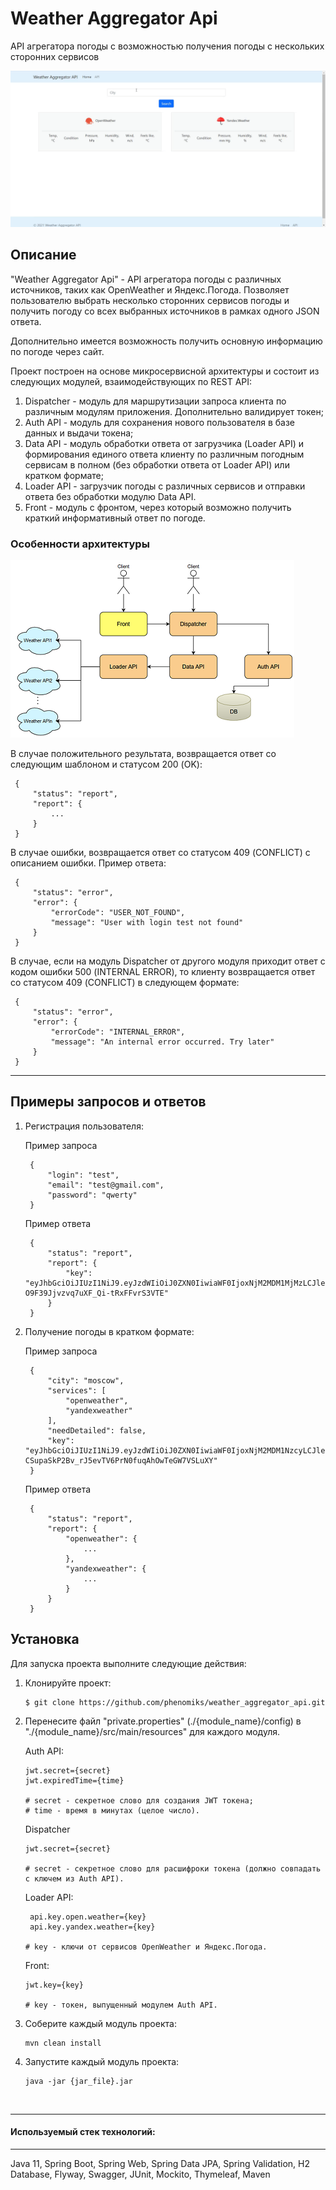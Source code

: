 # Weather Aggregator Api

API агрегатора погоды с возможностью получения погоды с нескольких сторонних сервисов

![WAPI Example](./assets/wapi.gif)

## Описание

"Weather Aggregator Api" - API агрегатора погоды с различных источников, таких как OpenWeather и Яндекс.Погода.
Позволяет пользователю выбрать несколько сторонних сервисов погоды и получить погоду со всех выбранных источников
в рамках одного JSON ответа.

Дополнительно имеется возможность получить основную информацию по погоде через сайт.

Проект построен на основе микросервисной архитектуры и состоит из следующих модулей, взаимодействующих по REST API:
1. Dispatcher - модуль для маршрутизации запроса клиента по различным модулям приложения.
Дополнительно валидирует токен;
2. Auth API - модуль для сохранения нового пользователя в базе данных и выдачи токена;
3. Data API - модуль обработки ответа от загрузчика (Loader API) и формирования единого ответа клиенту
по различным погодным сервисам в полном (без обработки ответа от Loader API) или кратком формате;
4. Loader API - загрузчик погоды с различных сервисов и отправки ответа без обработки модулю Data API.
5. Front - модуль с фронтом, через который возможно получить краткий информативный ответ по погоде.

### Особенности архитектуры

![Аrchitecture](./assets/architecture.png)

В случае положительного результата, возвращается ответ со следующим шаблоном и статусом 200 (OK):
   ```
    {
        "status": "report",
        "report": {
            ...
        }
    }
   ```
В случае ошибки, возвращается ответ со статусом 409 (CONFLICT) с описанием ошибки. Пример ответа:
   ```
    {
        "status": "error",
        "error": {
            "errorCode": "USER_NOT_FOUND",
            "message": "User with login test not found"
        }
    }
   ```
В случае, если на модуль Dispatcher от другого модуля приходит ответ с кодом ошибки 500 (INTERNAL ERROR),
то клиенту возвращается ответ со статусом 409 (CONFLICT) в следующем формате:
   ```
    {
        "status": "error",
        "error": {
            "errorCode": "INTERNAL_ERROR",
            "message": "An internal error occurred. Try later"
        }
    }
   ```

---

## Примеры запросов и ответов

1. Регистрация пользователя:

   Пример запроса
   ```
    {
        "login": "test",
        "email": "test@gmail.com",
        "password": "qwerty"
    }
   ```
   Пример ответа
   ```
    {
        "status": "report",
        "report": {
            "key": "eyJhbGciOiJIUzI1NiJ9.eyJzdWIiOiJ0ZXN0IiwiaWF0IjoxNjM2MDM1MjMzLCJleHAiOjE2MzYwMzUyOTN9.ROlNhAe_Iyn-O9F39Jjvzvq7uXF_Qi-tRxFFvrS3VTE"
        }
    }
   ```
2. Получение погоды в кратком формате:

   Пример запроса
   ```
    {
        "city": "moscow",
        "services": [
            "openweather",
            "yandexweather"
        ],
        "needDetailed": false,
        "key": "eyJhbGciOiJIUzI1NiJ9.eyJzdWIiOiJ0ZXN0IiwiaWF0IjoxNjM2MDM1NzcyLCJleHAiOjE2MzYwMzU4MzJ9.-CSupaSkP2Bv_rJ5evTV6PrN0fuqAhOwTeGW7VSLuXY"
    }
   ```
   Пример ответа
   ```
    {
        "status": "report",
        "report": {
            "openweather": {
                ...
            },
            "yandexweather": {
                ...
            }
        }
    }
   ```
   
## Установка

Для запуска проекта выполните следующие действия:
1. Клонируйте проект:
   ```
   $ git clone https://github.com/phenomiks/weather_aggregator_api.git
   ```
2. Перенесите файл "private.properties" (./{module_name}/config) в "./{module_name}/src/main/resources" 
для каждого модуля.

    Auth API:
   ```
   jwt.secret={secret}
   jwt.expiredTime={time}
   
   # secret - секретное слово для создания JWT токена;
   # time - время в минутах (целое число).
   ```
   
    Dispatcher
   ```
   jwt.secret={secret}
   
   # secret - секретное слово для расшифроки токена (должно совпадать с ключем из Auth API).
   ```
   
    Loader  API:
   ```
    api.key.open.weather={key}
    api.key.yandex.weather={key}
   
   # key - ключи от сервисов OpenWeather и Яндекс.Погода.
   ```
   
    Front:
   ```
   jwt.key={key}
   
   # key - токен, выпущенный модулем Auth API.
   ```
3. Соберите каждый модуль проекта:
   ```
   mvn clean install
   ```
4. Запустите каждый модуль проекта:
   ```
   java -jar {jar_file}.jar
   ```

<br>

---
#### Используемый стек технологий:

---

Java 11, Spring Boot, Spring Web, Spring Data JPA, Spring Validation, H2 Database, Flyway, 
Swagger, JUnit, Mockito, Thymeleaf, Maven